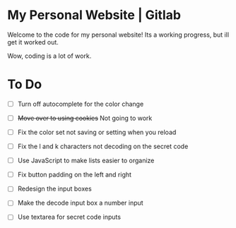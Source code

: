 # My Personal Website | Gitlab
Welcome to the code for my personal website! Its a working progress, but ill get it worked out.

Wow, coding is a lot of work.

# To Do

* [ ] Turn off autocomplete for the color change

* [ ] <del>Move over to using cookies</del> Not going to work

* [ ] Fix the color set not saving or setting when you reload

* [ ] Fix the l and k characters not decoding on the secret code

* [ ] Use JavaScript to make lists easier to organize 

* [ ] Fix button padding on the left and right

* [ ] Redesign the input boxes

* [ ] Make the decode input box a number input

* [ ] Use textarea for secret code inputs